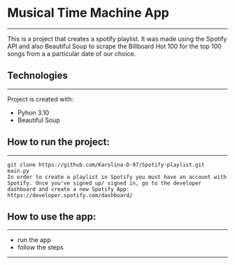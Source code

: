 # Musical Time Machine App
---
This is a project that creates a spotify playlist. It was made using the Spotify API and also Beautiful Soup to scrape the Billboard Hot 100 for the top 100 songs from a a particular date of our choice.

## Technologies
---
Project is created with: 
+ Pyhon 3.10
+ Beautiful Soup

## How to run the project:
---
```
git clone https://github.com/Karolina-D-97/Spotify-playlist.git
main.py
In order to create a playlist in Spotify you must have an account with Spotify. Once you've signed up/ signed in, go to the developer dashboard and create a new Spotify App: https://developer.spotify.com/dashboard/
```
## How to use the app:
---
+ run the app
+ follow the steps
---

